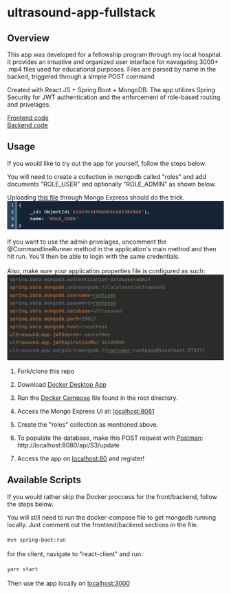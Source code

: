 # ultrasound-app-fullstack

## Overview
This app was developed for a fellowship program through my local hospital. It provides an intuative and organized user interface for navagating 3000+ .mp4 files used for educational purposes. Files are parsed by name in the backed, triggered through a simple POST command

Created with React JS + Spring Boot + MongoDB. The app utilizes Spring Security for JWT authentication and the enforcement of role-based routing and privelages.

[Frontend code](https://github.com/CalebTracey/ultrasound-app-fullstack/tree/main/src/main/react-client)
<br />
[Backend code](https://github.com/CalebTracey/ultrasound-app-fullstack/tree/main/src/main/java/com/ultrasound/app)

## Usage
If you would like to try out the app for yourself, follow the steps below. 

You will need to create a collection in mongodb called "roles" and add documents "ROLE_USER" and optionally "ROLE_ADMIN" as shown below.

Uploading [this file](./roles) through Mongo Express should do the trick.
<img src=./document-example.png />
<br />
<br />
If you want to use the admin privelages, uncomment the @CommandlineRunner method in the application's main method and then hit run. You'll then be able to login with the same credentials.
<br />
<br />
Also, make sure your application.properties file is configured as such:
<img src=./app.properties-example-local.png />

1. Fork/clone this repo

2. Download [Docker Desktop App](https://www.docker.com/products/docker-desktop)

3. Run the [Docker Compose](./docker-compose.yaml) file found in the root directory.

4. Access the Mongo Express UI at: [localhost:8081](http://localhost:8081/)

5. Create the "roles" collection as mentioned above.

6. To populate the database,  make this POST request with [Postman](https://www.postman.com/): http://localhost:8080/api/S3/update

7. Access the app on [localhost:80](http://localhost:80/) and register!

## Available Scripts
If you would rather skip the Docker proccess for the front/backend, follow the steps below. 

You will still need to run the docker-compose file to get mongodb running locally. Just comment out the frontend/backend sections in the file.
<br />
<br />
`mvn spring-boot:run`
<br />
<br />
for the client, navigate to "react-client" and run:
<br />
<br />
`yarn start`
<br />
<br />
Then use the app locally on [localhost:3000](http://localhost:3000/)
<br />
<br />

